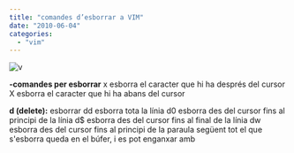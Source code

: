 ```yaml
---
title: "comandes d’esborrar a VIM"
date: "2010-06-04"
categories: 
  - "vim"
---
```


![](images/vim-editor_logo.png "v")

**\-comandes per esborrar** x esborra el caracter que hi ha després del cursor X esborra el caracter que hi ha abans del cursor

**d (delete):** esborrar dd esborra tota la línia d0 esborra des del cursor fins al principi de la línia d$ esborra des del cursor fins al final de la línia dw esborra des del cursor fins al principi de la paraula següent tot el que s'esborra queda en el búfer, i es pot enganxar amb
